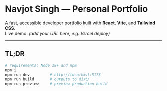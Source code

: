 # Navjot Singh — Personal Portfolio

A fast, accessible developer portfolio built with **React**, **Vite**, and **Tailwind CSS**.  
Live demo: _(add your URL here, e.g. Vercel deploy)_

---

## TL;DR

```bash
# requirements: Node 18+ and npm
npm i
npm run dev         # http://localhost:5173
npm run build       # outputs to dist/
npm run preview     # preview production build

